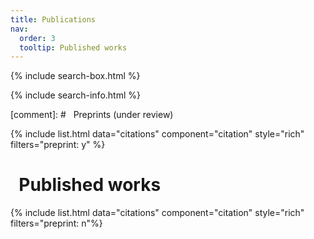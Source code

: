 ```yaml
---
title: Publications
nav:
  order: 3
  tooltip: Published works
---
```


{% include search-box.html %}

{% include search-info.html %}

[comment]: # <i class="fas fa-book-open"></i>&nbsp;&nbsp;Preprints (under review)

{% include list.html data="citations" component="citation" style="rich" filters="preprint: y" %}

# <i class="fas fa-book-open"></i>&nbsp;&nbsp;Published works

{% include list.html data="citations" component="citation" style="rich" filters="preprint: n"%}


